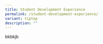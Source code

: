 ```yaml
---
title: Student Development Experience
permalink: /student-development-experience/
variant: tiptap
description: ""
---
```

<p>bkbkjb</p>